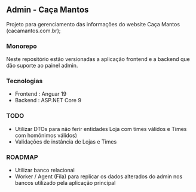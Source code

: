 ## Admin - Caça Mantos

Projeto para gerenciamento das informações do website Caça Mantos (cacamantos.com.br);

### Monorepo

Neste repositório estão versionadas a aplicação frontend e a backend que dão suporte ao painel admin.

### Tecnologias

- Frontend : Anguar 19
- Backend : ASP.NET Core 9


### TODO

- Utilizar DTOs para não ferir entidades Loja com times válidos e Times com homônimos válidos)
- Validações de instância de Lojas e Times

### ROADMAP

- Utilizar banco relacional 
- Worker / Agent (Fila) para replicar os dados alterados do admin nos bancos utilizado pela aplicação principal